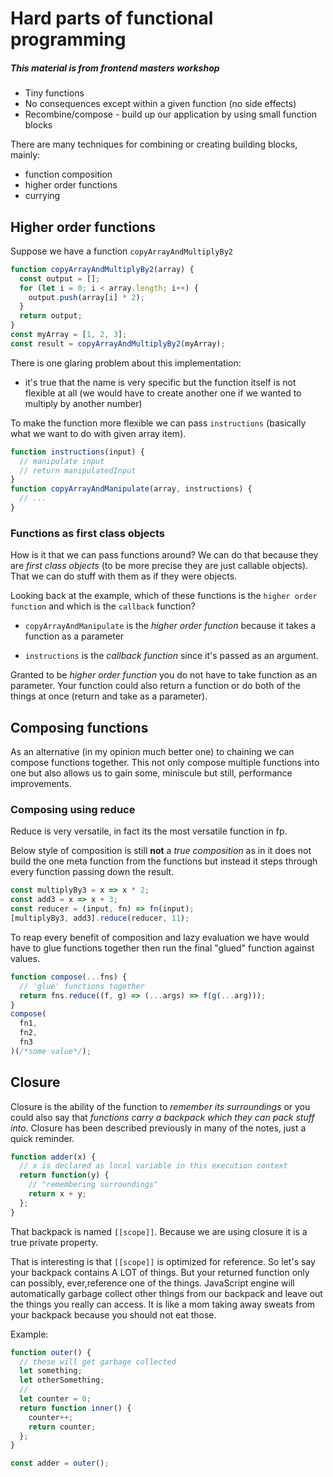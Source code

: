 # Hard parts of functional programming

##### This material is from frontend masters workshop

- Tiny functions
- No consequences except within a given function (no side effects)
- Recombine/compose - build up our application by using small function blocks

There are many techniques for combining or creating building blocks, mainly:

- function composition
- higher order functions
- currying

## Higher order functions

Suppose we have a function `copyArrayAndMultiplyBy2`

```js
function copyArrayAndMultiplyBy2(array) {
  const output = [];
  for (let i = 0; i < array.length; i++) {
    output.push(array[i] * 2);
  }
  return output;
}
const myArray = [1, 2, 3];
const result = copyArrayAndMultiplyBy2(myArray);
```

There is one glaring problem about this implementation:

- it's true that the name is very specific but the function itself is not flexible at all (we would have to create another one if we wanted to multiply by another number)

To make the function more flexible we can pass `instructions` (basically what we want to do with given array item).

```js
function instructions(input) {
  // manipulate input
  // return manipulatedInput
}
function copyArrayAndManipulate(array, instructions) {
  // ...
}
```

### Functions as first class objects

How is it that we can pass functions around? We can do that because they are _first class objects_ (to be more precise they are just callable objects). That we can do stuff with them as if they were objects.

Looking back at the example, which of these functions is the `higher order function` and which is the `callback` function?

- `copyArrayAndManipulate` is the _higher order function_ because it takes a function as a parameter

- `instructions` is the _callback function_ since it's passed as an argument.

Granted to be _higher order function_ you do not have to take function as an parameter. Your function could also return a function or do both of the things at once (return and take as a parameter).

## Composing functions

As an alternative (in my opinion much better one) to chaining we can compose functions together. This not only compose multiple functions into one but also allows us to gain some, miniscule but still, performance improvements.

### Composing using reduce

Reduce is very versatile, in fact its the most versatile function in fp.

Below style of composition is still **not** a _true composition_ as in it does not build the one meta function from the functions but instead it steps through every function passing down the result.

```js
const multiplyBy3 = x => x * 2;
const add3 = x => x + 3;
const reducer = (input, fn) => fn(input);
[multiplyBy3, add3].reduce(reducer, 11);
```

To reap every benefit of composition and lazy evaluation we have would have to glue functions together then run the final "glued" function against values.

```js
function compose(...fns) {
  // 'glue' functions together
  return fns.reduce((f, g) => (...args) => f(g(...arg)));
}
compose(
  fn1,
  fn2,
  fn3
)(/*some value*/);
```

## Closure

Closure is the ability of the function to _remember its surroundings_ or you could also say that _functions carry a backpack which they can pack stuff into_.
Closure has been described previously in many of the notes, just a quick reminder.

```js
function adder(x) {
  // x is declared as local variable in this execution context
  return function(y) {
    // "remembering surroundings"
    return x + y;
  };
}
```

That backpack is named `[[scope]]`. Because we are using closure it is a true private property.

That is interesting is that `[[scope]]` is optimized for reference. So let's say your backpack contains A LOT of things. But your returned function only can possibly, ever,reference one of the things. JavaScript engine will automatically garbage collect other things from our backpack and leave out the things you really can access. It is like a mom taking away sweats from your backpack because you should not eat those.

Example:

```js
function outer() {
  // these will get garbage collected
  let something;
  let otherSomething;
  //
  let counter = 0;
  return function inner() {
    counter++;
    return counter;
  };
}

const adder = outer();
```
